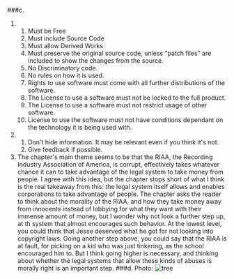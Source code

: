 ###c.
1.	1. Must be Free
	2. Must include Source Code
	3. Must allow Derived Works
	4. Must preserve the original source code, unless "patch files" are included to show the changes from the source.
	5. No Discriminatory code.
	6. No rules on how it is used.
	7. Rights to use software must come with all further distributions of the software. 
	8. The License to use a software must not be locked to the full product.
	9. The License to use a software must not restrict usage of other software.
	10. License to use the software must not have conditions dependant on the technology it is being used with.
2.  1. Don't hide information. It may be relevant even if you think it's not.
    2. Give feedback if possible. 
3.  The chapter's main theme seems to be that the RIAA, the Recording Industry Association of America, is corrupt, 
	effectively takes whatever chance it can to take advantage of the legal system to take money from people. 
	I agree with this idea, but the chapter stops short of what I think is the real takeaway from this: the legal 
	system itself allows and enables corporations to take advantage of people. The chapter asks the reader to think
	about the morality of the RIAA, and how they take money away from innocents instead of lobbying for what they want
	with their immense amount of money, but I wonder why not look a further step up, at th system that almost encourages
	such behavior. At the lowest level, you could think that Jesse deserved what he got for not looking into copyright 
	laws. Going another step above, you could say that the RIAA is at fault, for picking on a kid who was just tinkering,
	as the school encouraged him to. But I think going higher is necessary, and thinking about whether the legal systems
	that allow these kinds of abuses is morally right is an important step.
###d.
Photo: ![tree](tree_install.png)
    
